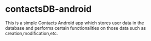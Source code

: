 # contactsDB-android
This is a simple Contacts Android app which stores user data in the database and performs certain functionalities on those 
data such as creation,modification,etc.

